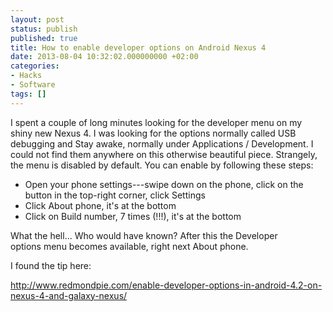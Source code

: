 ```yaml
---
layout: post
status: publish
published: true
title: How to enable developer options on Android Nexus 4
date: 2013-08-04 10:32:02.000000000 +02:00
categories:
- Hacks
- Software
tags: []
---
```

I spent a couple of long minutes looking for the developer menu on my shiny new Nexus 4. I was looking for the options normally called USB debugging and Stay awake, normally under Applications / Development. I could not find them anywhere on this otherwise beautiful piece. Strangely, the menu is disabled by default. You can enable by following these steps:

- Open your phone settings---swipe down on the phone, click on the button in the top-right corner, click Settings
- Click About phone, it's at the bottom
- Click on Build number, 7 times (!!!), it's at the bottom

What the hell... Who would have known? After this the Developer options menu becomes available, right next About phone.

I found the tip here:

http://www.redmondpie.com/enable-developer-options-in-android-4.2-on-nexus-4-and-galaxy-nexus/
